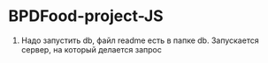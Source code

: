 # BPDFood-project-JS
1) Надо запустить db, файл readme есть в папке db. Запускается сервер, на который делается запрос
